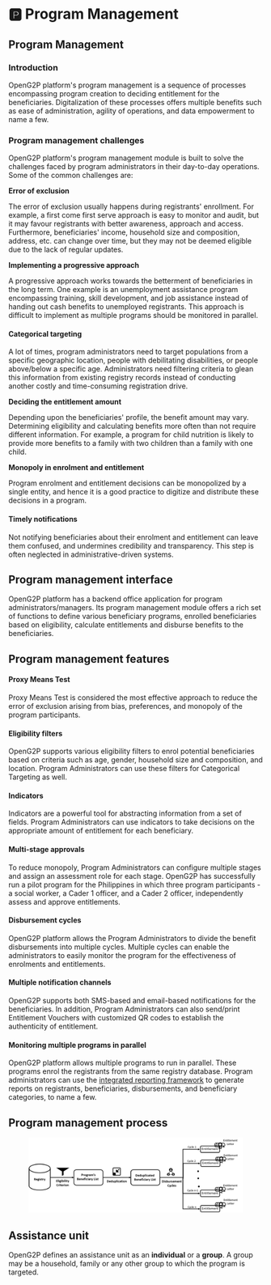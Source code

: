 # 🅿 Program Management

## Program Management

### Introduction <a href="#introduction" id="introduction"></a>

OpenG2P platform's program management is a sequence of processes encompassing program creation to deciding entitlement for the beneficiaries. Digitalization of these processes offers multiple benefits such as ease of administration, agility of operations, and data empowerment to name a few.

### Program management challenges <a href="#program-management-challenges" id="program-management-challenges"></a>

OpenG2P platform's program management module is built to solve the challenges faced by program administrators in their day-to-day operations. Some of the common challenges are:

**Error of exclusion**

The error of exclusion usually happens during registrants' enrollment. For example, a first come first serve approach is easy to monitor and audit, but it may favour registrants with better awareness, approach and access. Furthermore, beneficiaries' income, household size and composition, address, etc. can change over time, but they may not be deemed eligible due to the lack of regular updates.

**Implementing a progressive approach**

A progressive approach works towards the betterment of beneficiaries in the long term. One example is an unemployment assistance program encompassing training, skill development, and job assistance instead of handing out cash benefits to unemployed registrants. This approach is difficult to implement as multiple programs should be monitored in parallel.

#### Categorical targeting

A lot of times, program administrators need to target populations from a specific geographic location, people with debilitating disabilities, or people above/below a specific age. Administrators need filtering criteria to glean this information from existing registry records instead of conducting another costly and time-consuming registration drive.

**Deciding the entitlement amount**

Depending upon the beneficiaries' profile, the benefit amount may vary. Determining eligibility and calculating benefits more often than not require different information. For example, a program for child nutrition is likely to provide more benefits to a family with two children than a family with one child.

**Monopoly in enrolment and entitlement**

Program enrolment and entitlement decisions can be monopolized by a single entity, and hence it is a good practice to digitize and distribute these decisions in a program.

#### Timely notifications

Not notifying beneficiaries about their enrolment and entitlement can leave them confused, and undermines credibility and transparency. This step is often neglected in administrative-driven systems.

## Program management interface

OpenG2P platform has a backend office application for program administrators/managers. Its program management module offers a rich set of functions to define various beneficiary programs, enrolled beneficiaries based on eligibility, calculate entitlements and disburse benefits to the beneficiaries.&#x20;

## Program management features

#### Proxy Means Test

Proxy Means Test is considered the most effective approach to reduce the error of exclusion arising from bias, preferences, and monopoly of the program participants.&#x20;

#### Eligibility filters

OpenG2P supports various eligibility filters to enrol potential beneficiaries based on criteria such as age, gender, household size and composition, and location. Program Administrators can use these filters for Categorical Targeting as well.

#### Indicators

Indicators are a powerful tool for abstracting information from a set of fields. Program Administrators can use indicators to take decisions on the appropriate amount of entitlement for each beneficiary.

#### Multi-stage approvals

To reduce monopoly, Program Administrators can configure multiple stages and assign an assessment role for each stage. OpenG2P has successfully run a pilot program for the Philippines in which three program participants - a social worker, a Cader 1 officer, and a Cader 2 officer, independently assess and approve entitlements.&#x20;

#### Disbursement cycles

OpenG2P platform allows the Program Administrators to divide the benefit disbursements into multiple cycles. Multiple cycles can enable the administrators to easily monitor the program for the effectiveness of enrolments and entitlements.

#### Multiple notification channels

OpenG2P supports both SMS-based and email-based notifications for the beneficiaries. In addition, Program Administrators can also send/print Entitlement Vouchers with customized QR codes to establish the authenticity of entitlement.

#### Monitoring multiple programs in parallel

OpenG2P platform allows multiple programs to run in parallel. These programs enrol the registrants from the same registry database. Program administrators can use the [integrated reporting framework](../monitoring-and-reporting.md) to generate reports on registrants, beneficiaries, disbursements, and beneficiary categories, to name a few.

## Program management process

<figure><img src="../.gitbook/assets/program-management-process (1).png" alt=""><figcaption></figcaption></figure>

## Assistance unit

OpenG2P defines an assistance unit as an **individual** or a **group**. A group may be a household, family or any other group to which the program is targeted.&#x20;
